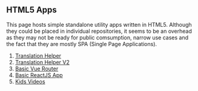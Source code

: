 ## HTML5 Apps
This page hosts simple standalone utility apps written in HTML5. 
Although they could be placed in individual repositories, it seems to be an overhead as they may not be ready for public comsumption, narrow use cases and the fact that they are mostly SPA (Single Page Applications).

1. [Translation Helper](http://midhunhk.github.io/apps/translate.html)
2. [Translation Helper V2](http://midhunhk.github.io/apps/translation-helper/#/)
3. [Basic Vue Router](http://midhunhk.github.io/apps/basic-vue-router.html)
4. [Basic ReactJS App](http://midhunhk.github.io/apps/basic-reactjs.html)
5. [Kids Videos](http://midhunhk.github.io/apps/kids-videos.html)
